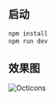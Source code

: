 ## 启动
```js
npm install
npm run dev
```
## 效果图
![Octicons](http://i2.muimg.com/1949/21a14f2269610f34.gif)
